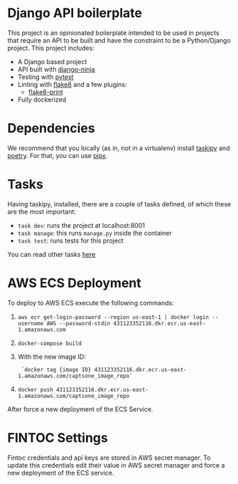 # Django API boilerplate

This project is an opinionated boilerplate intended to be used in projects that
require an API to be built and have the constraint to be a Python/Django
project. This project includes:

- A Django based project
- API built with [django-ninja](https://django-ninja.rest-framework.com/)
- Testing with [pytest](https://docs.pytest.org/en/6.2.x/)
- Linting with [flake8](https://flake8.pycqa.org/en/latest/index.html) and a few
  plugins:
  - [flake8-print](https://github.com/JBKahn/flake8-print)
- Fully dockerized

# Dependencies

We recommend that you locally (as in, not in a virtualenv) install
[taskipy](https://github.com/illBeRoy/taskipy) and
[poetry](https://python-poetry.org/). For that, you can use
[pipx](https://github.com/pypa/pipx).

# Tasks

Having taskipy, installed, there are a couple of tasks defined, of which these are the most important:

- `task dev`: runs the project at localhost:8001
- `task manage`: this runs `manage.py` inside the container
- `task test`: runs tests for this project

You can read other tasks [here](./pyproject.toml)

# AWS ECS Deployment

To deploy to AWS ECS execute the following commands:
1. `aws ecr get-login-password --region us-east-1
		| docker login --username AWS --password-stdin
		431123352116.dkr.ecr.us-east-1.amazonaws.com` 
2. `docker-compose build`
3. With the new image ID: 

		`docker tag {image ID} 431123352116.dkr.ecr.us-east-1.amazonaws.com/captsone_image_repo`

4. `docker push 431123352116.dkr.ecr.us-east-1.amazonaws.com/captsone_image_repo`

After force a new deployment of the ECS Service.

# FINTOC Settings

Fintoc credentials and api keys are stored in AWS secret manager. To update
this credentials edit their value in AWS secret manager and force a new deployment
of the ECS service.
